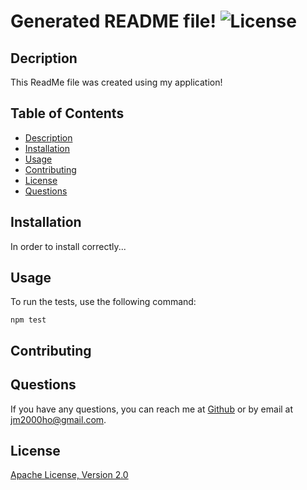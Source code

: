 # Generated README file! ![License](https://img.shields.io/badge/License-Apache%202.0-blue.svg)

  ## Decription 
This ReadMe file was created using my application!

  ## Table of Contents

  * [Description](#description)
  * [Installation](#installation)
  * [Usage](#usage)
  * [Contributing](#contributing)
  * [License](#license)
  * [Questions](#questions)
  

  ## Installation 
  In order to install correctly...

  ## Usage
  To run the tests, use the following command:
```
npm test
```



  ## Contributing 

  ## Questions 
  If you have any questions, you can reach me at [Github](https://github.com/ChemaKing13) or by email at jm2000ho@gmail.com.
  

  ## License 
  [Apache License, Version 2.0](https://opensource.org/licenses/Apache-2.0)